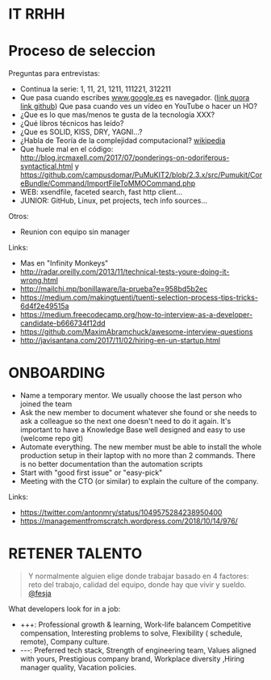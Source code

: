 IT RRHH
=======


Proceso de seleccion
====================

Preguntas para entrevistas:

* Continua la serie: 1, 11, 21, 1211, 111221, 312211
* Que pasa cuando escribes www.google.es es navegador. ([link quora](https://www.quora.com/What-are-the-series-of-steps-that-happen-when-an-URL-is-requested-from-the-address-field-of-a-browser) [link github](https://github.com/alex/what-happens-when)) Que pasa cuando ves un vídeo en YouTube o hacer un HO?
* ¿Que es lo que mas/menos te gusta de la tecnología XXX?
* ¿Qué libros técnicos has leído?
* ¿Que es SOLID, KISS, DRY, YAGNI...?
* ¿Habla de Teoría de la complejidad computacional? [wikipedia](https://en.wikipedia.org/wiki/Computational_complexity_theory)
* Que huele mal en el código: http://blog.ircmaxell.com/2017/07/ponderings-on-odoriferous-syntactical.html y https://github.com/campusdomar/PuMuKIT2/blob/2.3.x/src/Pumukit/CoreBundle/Command/ImportFileToMMOCommand.php
* WEB: xsendfile, faceted search, fast http client...
* JUNIOR: GitHub, Linux, pet projects, tech info sources...


Otros:

* Reunion con equipo sin manager


Links:

* Mas en "Infinity Monkeys"
* http://radar.oreilly.com/2013/11/technical-tests-youre-doing-it-wrong.html
* http://mailchi.mp/bonillaware/la-prueba?e=958bd5b2ec
* https://medium.com/makingtuenti/tuenti-selection-process-tips-tricks-6d4f2e49515a
* https://medium.freecodecamp.org/how-to-interview-as-a-developer-candidate-b666734f12dd
* https://github.com/MaximAbramchuck/awesome-interview-questions
* http://javisantana.com/2017/11/02/hiring-en-un-startup.html


ONBOARDING
==========

* Name a temporary mentor. We usually choose the last person who joined the team
* Ask the new member to document whatever she found or she needs to ask a colleague so the next one doesn't need to do it again. It's important to have a Knowledge Base well designed and easy to use (welcome repo git)
* Automate everything. The new member must be able to install the whole production setup in their laptop with no more than 2 commands. There is no better documentation than the automation scripts
* Start with "good first issue" or "easy-pick"
* Meeting with the CTO (or similar) to explain the culture of the company.


Links:

* https://twitter.com/antonmry/status/1049575284238950400
* https://managementfromscratch.wordpress.com/2018/10/14/976/



RETENER TALENTO
===============

> Y normalmente alguien elige donde trabajar basado en 4 factores: reto del trabajo, calidad del equipo, donde hay que vivir y sueldo. [@fesja](http://www.fesja.me/eran-los-sueldos-de-tuenti-desorbitados)

What developers look for in a job:

 * +++: Professional growth & learning, Work-life balancem Competitive compensation, Interesting problems to solve,  Flexibility ( schedule, remote), Company culture.
 * ---: Preferred tech stack, Strength of engineering team, Values aligned with yours, Prestigious company brand, Workplace diversity ,Hiring manager quality, Vacation policies.